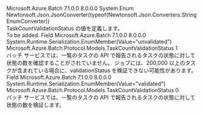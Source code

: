 <Type Name="TaskCountValidationStatus" FullName="Microsoft.Azure.Batch.Protocol.Models.TaskCountValidationStatus">
  <TypeSignature Language="C#" Value="public enum TaskCountValidationStatus" />
  <TypeSignature Language="ILAsm" Value=".class public auto ansi sealed TaskCountValidationStatus extends System.Enum" />
  <TypeSignature Language="DocId" Value="T:Microsoft.Azure.Batch.Protocol.Models.TaskCountValidationStatus" />
  <TypeSignature Language="VB.NET" Value="Public Enum TaskCountValidationStatus" />
  <TypeSignature Language="F#" Value="type TaskCountValidationStatus = " />
  <AssemblyInfo>
    <AssemblyName>Microsoft.Azure.Batch</AssemblyName>
    <AssemblyVersion>7.1.0.0</AssemblyVersion>
    <AssemblyVersion>8.0.0.0</AssemblyVersion>
  </AssemblyInfo>
  <Base>
    <BaseTypeName>System.Enum</BaseTypeName>
  </Base>
  <Attributes>
    <Attribute>
      <AttributeName>Newtonsoft.Json.JsonConverter(typeof(Newtonsoft.Json.Converters.StringEnumConverter))</AttributeName>
    </Attribute>
  </Attributes>
  <Docs>
    <summary>
            TaskCountValidationStatus の値を定義します。
            </summary>
    <remarks>To be added.</remarks>
  </Docs>
  <Members>
    <Member MemberName="Unvalidated">
      <MemberSignature Language="C#" Value="Unvalidated" />
      <MemberSignature Language="ILAsm" Value=".field public static literal valuetype Microsoft.Azure.Batch.Protocol.Models.TaskCountValidationStatus Unvalidated = int32(1)" />
      <MemberSignature Language="DocId" Value="F:Microsoft.Azure.Batch.Protocol.Models.TaskCountValidationStatus.Unvalidated" />
      <MemberSignature Language="VB.NET" Value="Unvalidated" />
      <MemberSignature Language="F#" Value="Unvalidated = 1" Usage="Microsoft.Azure.Batch.Protocol.Models.TaskCountValidationStatus.Unvalidated" />
      <MemberType>Field</MemberType>
      <AssemblyInfo>
        <AssemblyName>Microsoft.Azure.Batch</AssemblyName>
        <AssemblyVersion>7.1.0.0</AssemblyVersion>
        <AssemblyVersion>8.0.0.0</AssemblyVersion>
      </AssemblyInfo>
      <Attributes>
        <Attribute>
          <AttributeName>System.Runtime.Serialization.EnumMember(Value="unvalidated")</AttributeName>
        </Attribute>
      </Attributes>
      <ReturnValue>
        <ReturnType>Microsoft.Azure.Batch.Protocol.Models.TaskCountValidationStatus</ReturnType>
      </ReturnValue>
      <MemberValue>1</MemberValue>
      <Docs>
        <summary>
            バッチ サービスでは、一覧のタスクの API で報告されるタスクの状態に対して状態の数を確認することがされていません。 ジョブには、200,000 以上のタスクが含まれている場合に、validationStatus を検証できない可能性があります。
            </summary>
      </Docs>
    </Member>
    <Member MemberName="Validated">
      <MemberSignature Language="C#" Value="Validated" />
      <MemberSignature Language="ILAsm" Value=".field public static literal valuetype Microsoft.Azure.Batch.Protocol.Models.TaskCountValidationStatus Validated = int32(0)" />
      <MemberSignature Language="DocId" Value="F:Microsoft.Azure.Batch.Protocol.Models.TaskCountValidationStatus.Validated" />
      <MemberSignature Language="VB.NET" Value="Validated" />
      <MemberSignature Language="F#" Value="Validated = 0" Usage="Microsoft.Azure.Batch.Protocol.Models.TaskCountValidationStatus.Validated" />
      <MemberType>Field</MemberType>
      <AssemblyInfo>
        <AssemblyName>Microsoft.Azure.Batch</AssemblyName>
        <AssemblyVersion>7.1.0.0</AssemblyVersion>
        <AssemblyVersion>8.0.0.0</AssemblyVersion>
      </AssemblyInfo>
      <Attributes>
        <Attribute>
          <AttributeName>System.Runtime.Serialization.EnumMember(Value="validated")</AttributeName>
        </Attribute>
      </Attributes>
      <ReturnValue>
        <ReturnType>Microsoft.Azure.Batch.Protocol.Models.TaskCountValidationStatus</ReturnType>
      </ReturnValue>
      <MemberValue>0</MemberValue>
      <Docs>
        <summary>
            バッチ サービスでは、一覧のタスクの API で報告されるタスクの状態に対して状態の数を検証します。
            </summary>
      </Docs>
    </Member>
  </Members>
</Type>